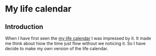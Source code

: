 # My life calendar

## Introduction

When I have first seen the [my life calendar]( https://www.ekn.io/calendar/) I was impressed by it. It made me think about hiow the time just flow without we noticing it. So I have decide to make my own version of the life calendar.

